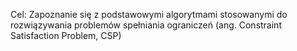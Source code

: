 Cel:
Zapoznanie się z podstawowymi algorytmami stosowanymi do rozwiązywania problemów spełniania ograniczeń (ang. Constraint Satisfaction Problem, CSP)
